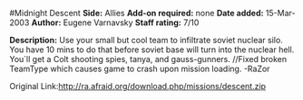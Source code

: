 #Midnight Descent
**Side:** Allies
**Add-on required:** none
**Date added:** 15-Mar-2003
**Author:** Eugene Varnavsky
**Staff rating:** 7/10

**Description:** Use your small but cool team to infiltrate soviet nuclear silo. You have 10 mins to do that before soviet base will turn into the nuclear hell. You`ll get a Colt shooting spies, tanya, and gauss-gunners. //Fixed broken TeamType which causes game to crash upon mission loading. -RaZor

Original Link:http://ra.afraid.org/download.php/missions/descent.zip
